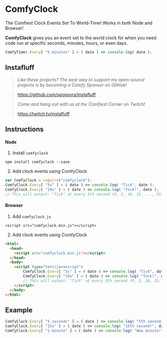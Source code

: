# ComfyClock
The Comfiest Clock Events Set To World-Time! Works in both Node and Browser!

**ComfyClock** gives you an event set to the world clock for when you need code run at specific seconds, minutes, hours, or even days.

```javascript
ComfyTimer.Every[ "5 minutes" ] = ( date ) => console.log( date );
```

## Instafluff ##
> *Like these projects? The best way to support my open-source projects is by becoming a Comfy Sponsor on GitHub!*

> https://github.com/sponsors/instafluff

> *Come and hang out with us at the Comfiest Corner on Twitch!*

> https://twitch.tv/instafluff

## Instructions ##

#### Node
1. Install `comfyclock`
```
npm install comfyclock --save
```

2. Add clock events using ComfyClock
```javascript
var ComfyClock = require("comfyclock");
ComfyClock.Every[ "5s" ] = ( date ) => console.log( "Tick", date );
ComfyClock.Every[ "10s" ] = ( date ) => console.log( "Tock!", date );
// This will output: "Tick" at every 5th second (0, 5, 10, 15, ..., 55) and "Tock" at every 10th (0, 10, 20, ..., 50)
```

#### Browser
1. Add `comfyclock.js`
```
<script src="comfyclock.min.js"></script>
```

2. Add clock events using ComfyClock
```html
<html>
  <head>
    <script src="comfyclock.min.js"></script>
  </head>
  <body>
    <script type="text/javascript">
        ComfyClock.Every[ "5s" ] = ( date ) => console.log( "Tick", date );
        ComfyClock.Every[ "10s" ] = ( date ) => console.log( "Tock!", date );
        // This will output: "Tick" at every 5th second (0, 5, 10, 15, ..., 55) and "Tock" at every 10th (0, 10, 20, ..., 50)
    </script>
  </body>
</html>
```

## Example ##

```javascript
ComfyClock.Every[ "5 seconds" ] = ( date ) => console.log( "5th second!", date );
ComfyClock.Every[ "15s" ] = ( date ) => console.log( "15th second!", date );
ComfyClock.Every[ "1 minute" ] = ( date ) => console.log( "New minute!", date );
```
